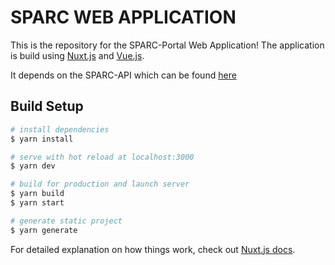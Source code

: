 # SPARC WEB APPLICATION
This is the repository for the SPARC-Portal Web Application! The application is build using [Nuxt.js](https://nuxtjs.org) and [Vue.js](https://vuejs.org/).

It depends on the SPARC-API which can be found [here](https://github.com/nih-sparc/sparc-api) 

## Build Setup

``` bash
# install dependencies
$ yarn install

# serve with hot reload at localhost:3000
$ yarn dev

# build for production and launch server
$ yarn build
$ yarn start

# generate static project
$ yarn generate
```

For detailed explanation on how things work, check out [Nuxt.js docs](https://nuxtjs.org).
